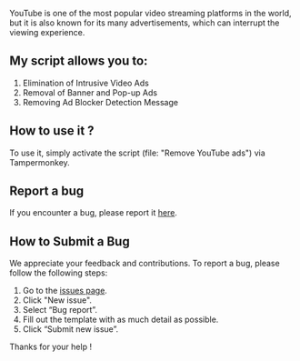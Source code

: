 YouTube is one of the most popular video streaming platforms in the world, but it is also known for its many advertisements, which can interrupt the viewing experience.

## My script allows you to:

1. Elimination of Intrusive Video Ads
2. Removal of Banner and Pop-up Ads
3. Removing Ad Blocker Detection Message

## How to use it ?

To use it, simply activate the script (file: "Remove YouTube ads") via Tampermonkey.

## Report a bug

If you encounter a bug, please report it [here](https://github.com/NOXLVE/Remove-ads-YouTube/issues/new?assignees=&labels=bug&template=bug_report.md&title=%5BBUG%5D).

## How to Submit a Bug

We appreciate your feedback and contributions. To report a bug, please follow the following steps:

1. Go to the [issues page](https://github.com/NOXLVE/Remove-ads-YouTube/issues).
2. Click "New issue".
3. Select “Bug report”.
4. Fill out the template with as much detail as possible.
5. Click “Submit new issue”.

Thanks for your help !
